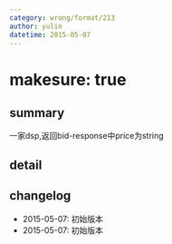 ```yaml
---
category: wrong/format/213
author: yulin
datetime: 2015-05-07
---
```


# makesure: true

## summary

一家dsp,返回bid-response中price为string

## detail


## changelog

- 2015-05-07: 初始版本
- 2015-05-07: 初始版本

